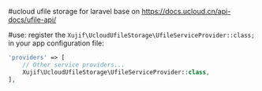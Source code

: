 #ucloud ufile storage for laravel
base on https://docs.ucloud.cn/api-docs/ufile-api/ 

#use:
register the `Xujif\UcloudUfileStorage\UfileServiceProvider::class;` in your app configuration file:
```php
'providers' => [
    // Other service providers...
    Xujif\UcloudUfileStorage\UfileServiceProvider::class,
],
```
